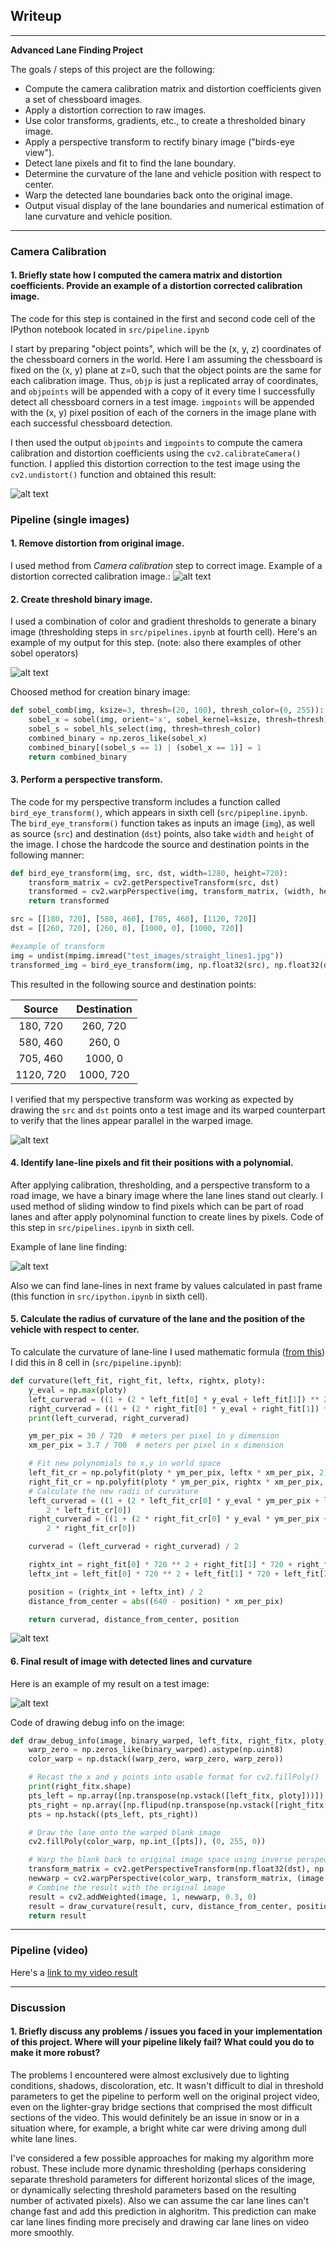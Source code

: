 ## Writeup

---

**Advanced Lane Finding Project**

The goals / steps of this project are the following:

* Compute the camera calibration matrix and distortion coefficients given a set of chessboard images.
* Apply a distortion correction to raw images.
* Use color transforms, gradients, etc., to create a thresholded binary image.
* Apply a perspective transform to rectify binary image ("birds-eye view").
* Detect lane pixels and fit to find the lane boundary.
* Determine the curvature of the lane and vehicle position with respect to center.
* Warp the detected lane boundaries back onto the original image.
* Output visual display of the lane boundaries and numerical estimation of lane curvature and vehicle position.

[//]: # (Image References)

[image1]: ./examples/undistort_output.png "Undistorted"
[image2]: ./examples/corrected_image.png "Road Transformed"
[image3]: ./examples/sobel_examples.png "Binary Example"
[image4]: ./examples/bird_eye_transform.png "Warp Example"
[image5]: ./examples/find_lines.png "Fit Visual"
[image6]: ./examples/example_output.jpg "Output"
[image7]: ./examples/curvature.png "Curvature"
[image8]: ./examples/example_output.png
[video1]: ./project_video.mp4 "Video"

---

### Camera Calibration

#### 1. Briefly state how I computed the camera matrix and distortion coefficients. Provide an example of a distortion corrected calibration image.

The code for this step is contained in the first and second code cell of the IPython notebook located in `src/pipeline.ipynb`

I start by preparing "object points", which will be the (x, y, z) coordinates of the chessboard corners in the world. Here I am assuming the chessboard is fixed on the (x, y) plane at z=0, such that the object points are the same for each calibration image.  Thus, `objp` is just a replicated array of coordinates, and `objpoints` will be appended with a copy of it every time I successfully detect all chessboard corners in a test image.  `imgpoints` will be appended with the (x, y) pixel position of each of the corners in the image plane with each successful chessboard detection.  

I then used the output `objpoints` and `imgpoints` to compute the camera calibration and distortion coefficients using the `cv2.calibrateCamera()` function.  I applied this distortion correction to the test image using the `cv2.undistort()` function and obtained this result: 

![alt text][image1]

### Pipeline (single images)

#### 1. Remove distortion from original image.

I used method from _Camera calibration_ step to correct image. Example of a distortion corrected calibration image.:
![alt text][image2]

#### 2. Create threshold binary image.

I used a combination of color and gradient thresholds to generate a binary image (thresholding steps in  `src/pipelines.ipynb` at fourth cell).  Here's an example of my output for this step.  (note: also there examples of other sobel operators)

![alt text][image3]

Choosed method for creation binary image:

```python
def sobel_comb(img, ksize=3, thresh=(20, 100), thresh_color=(0, 255)):
    sobel_x = sobel(img, orient='x', sobel_kernel=ksize, thresh=thresh)
    sobel_s = sobel_hls_select(img, thresh=thresh_color)
    combined_binary = np.zeros_like(sobel_x)
    combined_binary[(sobel_s == 1) | (sobel_x == 1)] = 1
    return combined_binary

```

#### 3. Perform a perspective transform.

The code for my perspective transform includes a function called `bird_eye_transform()`, which appears in sixth cell (`src/pipepline.ipynb`.  The `bird_eye_transform()` function takes as inputs an image (`img`), as well as source (`src`) and destination (`dst`) points, also take `width` and `height` of the image.  I chose the hardcode the source and destination points in the following manner:

```python
def bird_eye_transform(img, src, dst, width=1280, height=720):
    transform_matrix = cv2.getPerspectiveTransform(src, dst)
    transformed = cv2.warpPerspective(img, transform_matrix, (width, height), flags=cv2.INTER_LINEAR)
    return transformed

src = [[180, 720], [580, 460], [705, 460], [1120, 720]]
dst = [[260, 720], [260, 0], [1000, 0], [1000, 720]]

#example of transform
img = undist(mpimg.imread("test_images/straight_lines1.jpg"))
transformed_img = bird_eye_transform(img, np.float32(src), np.float32(dst))
```

This resulted in the following source and destination points:

| Source        | Destination   | 
|:-------------:|:-------------:| 
| 180, 720      | 260, 720      | 
| 580, 460      | 260, 0      	|
| 705, 460     	| 1000, 0      	|
| 1120, 720     | 1000, 720     |

I verified that my perspective transform was working as expected by drawing the `src` and `dst` points onto a test image and its warped counterpart to verify that the lines appear parallel in the warped image.

![alt text][image4]

#### 4. Identify lane-line pixels and fit their positions with a polynomial.

After applying calibration, thresholding, and a perspective transform to a road image, we have a binary image where the lane lines stand out clearly. I used method of sliding window to find pixels which can be part of road lanes and after apply polynominal function to create lines by pixels. Code of this step in `src/pipelines.ipynb` in sixth cell. 

Example of lane line finding:

![alt text][image5]

Also we can find lane-lines in next frame by values calculated in past frame (this function in `src/ipython.ipynb` in sixth cell).


#### 5. Calculate the radius of curvature of the lane and the position of the vehicle with respect to center.

To calculate the curvature of lane-line I used mathematic formula ([from this](https://www.intmath.com/applications-differentiation/8-radius-curvature.php))
I did this in 8 cell in (`src/pipeline.ipynb`):

```python
def curvature(left_fit, right_fit, leftx, rightx, ploty):
    y_eval = np.max(ploty)
    left_curverad = ((1 + (2 * left_fit[0] * y_eval + left_fit[1]) ** 2) ** 1.5) / np.absolute(2 * left_fit[0])
    right_curverad = ((1 + (2 * right_fit[0] * y_eval + right_fit[1]) ** 2) ** 1.5) / np.absolute(2 * right_fit[0])
    print(left_curverad, right_curverad)

    ym_per_pix = 30 / 720  # meters per pixel in y dimension
    xm_per_pix = 3.7 / 700  # meters per pixel in x dimension

    # Fit new polynomials to x,y in world space
    left_fit_cr = np.polyfit(ploty * ym_per_pix, leftx * xm_per_pix, 2)
    right_fit_cr = np.polyfit(ploty * ym_per_pix, rightx * xm_per_pix, 2)
    # Calculate the new radii of curvature
    left_curverad = ((1 + (2 * left_fit_cr[0] * y_eval * ym_per_pix + left_fit_cr[1]) ** 2) ** 1.5) / np.absolute(
        2 * left_fit_cr[0])
    right_curverad = ((1 + (2 * right_fit_cr[0] * y_eval * ym_per_pix + right_fit_cr[1]) ** 2) ** 1.5) / np.absolute(
        2 * right_fit_cr[0])

    curverad = (left_curverad + right_curverad) / 2

    rightx_int = right_fit[0] * 720 ** 2 + right_fit[1] * 720 + right_fit[2]
    leftx_int = left_fit[0] * 720 ** 2 + left_fit[1] * 720 + left_fit[2]

    position = (rightx_int + leftx_int) / 2
    distance_from_center = abs((640 - position) * xm_per_pix)

    return curverad, distance_from_center, position

```

![alt text][image7]

#### 6. Final result of image with detected lines and curvature

Here is an example of my result on a test image:

![alt text][image8]

Code of drawing debug info on the image:
```python
def draw_debug_info(image, binary_warped, left_fitx, right_fitx, ploty, curv, distance_from_center, position):
    warp_zero = np.zeros_like(binary_warped).astype(np.uint8)
    color_warp = np.dstack((warp_zero, warp_zero, warp_zero))

    # Recast the x and y points into usable format for cv2.fillPoly()
    print(right_fitx.shape)
    pts_left = np.array([np.transpose(np.vstack([left_fitx, ploty]))])
    pts_right = np.array([np.flipud(np.transpose(np.vstack([right_fitx, ploty])))])
    pts = np.hstack((pts_left, pts_right))

    # Draw the lane onto the warped blank image
    cv2.fillPoly(color_warp, np.int_([pts]), (0, 255, 0))

    # Warp the blank back to original image space using inverse perspective matrix (Minv)
    transform_matrix = cv2.getPerspectiveTransform(np.float32(dst), np.float32(src))
    newwarp = cv2.warpPerspective(color_warp, transform_matrix, (image.shape[1], image.shape[0]))
    # Combine the result with the original image
    result = cv2.addWeighted(image, 1, newwarp, 0.3, 0)
    result = draw_curvature(result, curv, distance_from_center, position)
    return result
```

---

### Pipeline (video)

Here's a [link to my video result](https://drive.google.com/file/d/1v1AIMhnTbxDasNkMAj7A_kz2SC03NmlN/view?usp=sharing)

---

### Discussion

#### 1. Briefly discuss any problems / issues you faced in your implementation of this project.  Where will your pipeline likely fail?  What could you do to make it more robust?
The problems I encountered were almost exclusively due to lighting conditions, shadows, discoloration, etc. It wasn't difficult to dial in threshold parameters to get the pipeline to perform well on the original project video, even on the lighter-gray bridge sections that comprised the most difficult sections of the video. This would definitely be an issue in snow or in a situation where, for example, a bright white car were driving among dull white lane lines.

I've considered a few possible approaches for making my algorithm more robust. These include more dynamic thresholding (perhaps considering separate threshold parameters for different horizontal slices of the image, or dynamically selecting threshold parameters based on the resulting number of activated pixels).
Also we can assume the car lane lines can't change fast and add this prediction in alghoritm. This prediction can make car lane lines finding more precisely and drawing car lane lines on video more smoothly.


